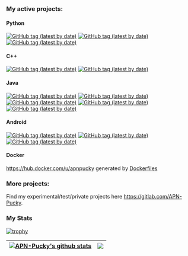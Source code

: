 ### My active projects:

#### Python
[![GitHub tag (latest by date)](https://img.shields.io/github/v/tag/APN-Pucky/smpl?label=smpl)](https://github.com/APN-Pucky/smpl)
[![GitHub tag (latest by date)](https://img.shields.io/github/v/tag/APN-Pucky/HEPi?label=HEPi)](https://github.com/APN-Pucky/HEPi)
[![GitHub tag (latest by date)](https://img.shields.io/github/v/tag/APN-Pucky/metamorph?label=metamorph)](https://github.com/APN-Pucky/metamorph)

#### C++
[![GitHub tag (latest by date)](https://img.shields.io/github/v/tag/APN-Pucky/tyrant_optimize?label=tyrant_optimize)](https://github.com/APN-Pucky/tyrant_optimize)
[![GitHub tag (latest by date)](https://img.shields.io/github/v/tag/APN-Pucky/guess_factor?label=guess_factor)](https://github.com/APN-Pucky/guess_factor)

#### Java
[![GitHub tag (latest by date)](https://img.shields.io/github/v/tag/APN-Pucky/TeXCalc?label=TeXCalc)](https://github.com/APN-Pucky/TeXCalc)
[![GitHub tag (latest by date)](https://img.shields.io/github/v/tag/APN-Pucky/GitJarUpdate?label=%20GitJarUpdate)](https://github.com/APN-Pucky/GitJarUpdate)
[![GitHub tag (latest by date)](https://img.shields.io/github/v/tag/APN-Pucky/TUM?label=TUM)](https://github.com/APN-Pucky/TUM)
[![GitHub tag (latest by date)](https://img.shields.io/github/v/tag/APN-Pucky/TUR?label=TUR)](https://github.com/APN-Pucky/TUR)
[![GitHub tag (latest by date)](https://img.shields.io/github/v/tag/APN-Pucky/APN-Pucky-Line-Chat-Bot?label=APN-Pucky-Line-Chat-Bot%20)](https://github.com/APN-Pucky/APN-Pucky-Line-Chat-Bot)


#### Android
[![GitHub tag (latest by date)](https://img.shields.io/github/v/tag/APN-Pucky/mTUO?label=mTUO)](https://github.com/APN-Pucky/mTUO)
[![GitHub tag (latest by date)](https://img.shields.io/github/v/tag/APN-Pucky/ArcheryStats?label=ArcheryStats)](https://github.com/APN-Pucky/ArcheryStats)
[![GitHub tag (latest by date)](https://img.shields.io/github/v/tag/APN-Pucky/NXT-Android-Control?label=%20NXT-Android-Control)](https://github.com/APN-Pucky/NXT-Android-Control)

#### Docker

https://hub.docker.com/u/apnpucky generated by [Dockerfiles](https://github.com/APN-Pucky/Dockerfiles)

### More projects:

Find my experimental/test/private projects here <https://gitlab.com/APN-Pucky>.

### My Stats
[![trophy](https://github-profile-trophy.vercel.app/?username=APN-Pucky&column=-1)](https://github.com/ryo-ma/github-profile-trophy)

| <a href="https://github.com/anuraghazra/github-readme-stats"><img align="center" src="https://github-readme-stats.vercel.app/api?username=APN-Pucky&show_icons=true&include_all_commits=true&theme=buefy&hide_border=true" alt="APN-Pucky's github stats" /></a> | <a href="https://github.com/anuraghazra/github-readme-stats"><img align="center" src="https://github-readme-stats.vercel.app/api/top-langs/?username=APN-Pucky&layout=compact&theme=buefy&hide_border=true&exclude_repo=mTUO&hide=jupyter%20notebook" /></a> |
| ------------- | ------------- |


